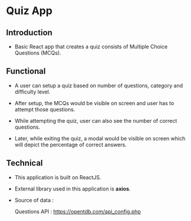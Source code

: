 #   Quiz App

##  Introduction

*   Basic React app that creates a quiz consists of Multiple Choice Questions (MCQs).

##  Functional

*   A user can setup a quiz based on number of questions, category and difficulty level.

*   After setup, the MCQs would be visible on screen and user has to attempt those questions.

*   While attempting the quiz, user can also see the number of correct questions.

*   Later, while exiting the quiz, a modal would be visible on screen which will depict the percentage of correct answers.

##  Technical

*   This application is built on ReactJS.

*   External library used in this application is **axios**.

*   Source of data :

    Questions API : https://opentdb.com/api_config.php